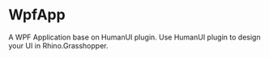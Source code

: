 # WpfApp

A WPF Application base on HumanUI plugin. Use HumanUI plugin to design your UI in Rhino.Grasshopper. 
